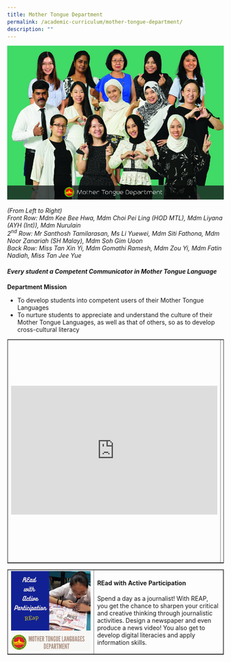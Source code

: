 ```yaml
---
title: Mother Tongue Department
permalink: /academic-curriculum/mother-tongue-department/
description: ""
---
```

![](/images/mtdept2023.jpg)
<p><em>(From Left to Right)<br></em><em>Front Row: Mdm Kee Bee Hwa, Mdm Choi Pei Ling (HOD MTL), Mdm Liyana (AYH (Int)), Mdm Nurulain <br></em><em>2<sup>nd</sup>&nbsp;Row: Mr Santhosh Tamilarasan, Ms Li Yuewei, Mdm Siti Fathona, Mdm Noor Zanariah (SH Malay), Mdm Soh Gim Uoon<br></em><em>Back Row: Miss Tan Xin Yi, Mdm Gomathi Ramesh, Mdm Zou Yi, Mdm Fatin Nadiah, Miss Tan Jee Yue</em></p>
<h4><strong><em>Every student a Competent Communicator in Mother Tongue Language</em></strong></h4>
<p><strong>Department Mission</strong></p>
<ul>
<li>To develop students into competent users of their Mother Tongue Languages</li>
<li>To nurture students to appreciate and understand the culture of their Mother Tongue Languages, as well as that of others, so as to develop cross-cultural literacy</li>
</ul>
<table style="border-collapse: collapse; width: 100%;" border="1">
<tbody>
<tr>
<td style="width: 50%;"><iframe src="https://docs.google.com/presentation/d/e/2PACX-1vT6lVeBKRLDXAOp5QDgMPInD6rX8nr7iG3yc0i8fTXUS_nALHe45eeNrkJAjWtZBcxvH32BfC_4RLvK/embed?start=false&amp;loop=false&amp;delayms=10000" frameborder="0" width="480" height="299" allowfullscreen="true"></iframe></td>
<td style="width: 50%;">
<h4><strong>Mother Tongue Languages Fortnight</strong></h4>
<p>In line with the Mother Tongue Language Department’s mission of ‘‘Live our Language, Love our Culture’, the department organised interesting hands-on activities for our students to gain a deeper understanding of their respective cultures and heritage.</p>
</td>
</tr>
</tbody>
</table>
<table style="border-collapse: collapse; width: 100%;" border="1">
<tbody>
<tr>
<td style="width: 40%;"><img src="/images/mt2.png"></td>
<td style="width: 60%;">
<h4><strong>REad with Active Participation</strong></h4>
<p>Spend a day as a journalist! With REAP,  you get the chance to sharpen your critical and creative thinking through journalistic activities. Design a newspaper and even produce  a news video! You also get to develop digital literacies and apply information skills. </p>
</td>
</tr>
</tbody>
</table>